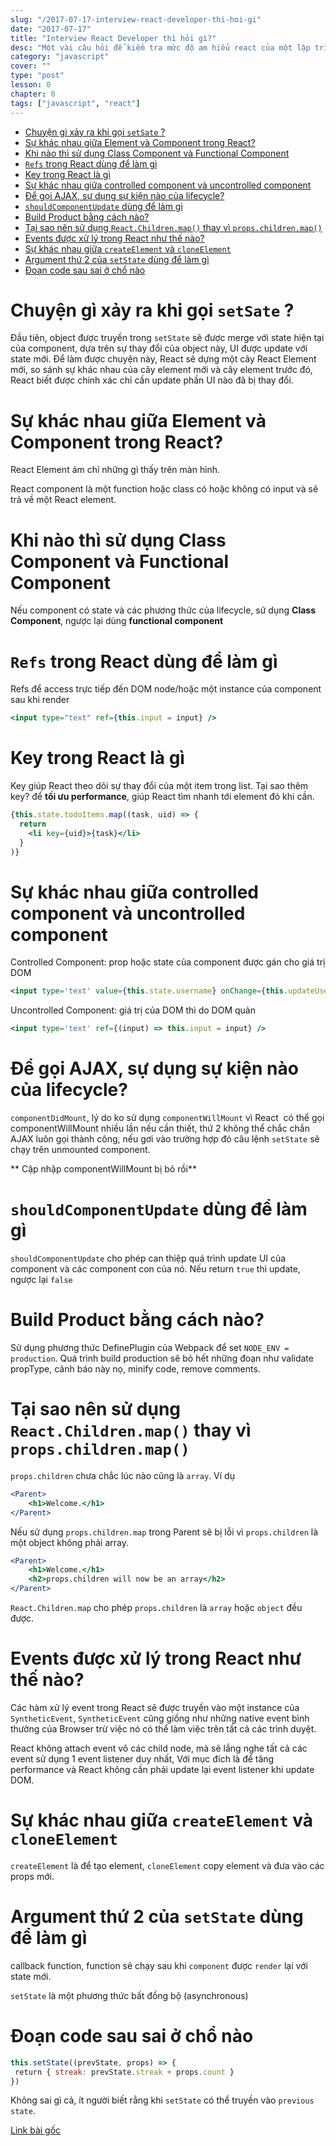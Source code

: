 ```yaml
---
slug: "/2017-07-17-interview-react-developer-thi-hoi-gi"
date: "2017-07-17"
title: "Interview React Developer thì hỏi gì?"
desc: "Một vài câu hỏi để kiểm tra mức độ am hiểu react của một lập trình viên frontend"
category: "javascript"
cover: ""
type: "post"
lesson: 0
chapter: 0
tags: ["javascript", "react"]
---
```


<!-- TOC -->

- [Chuyện gì xảy ra khi gọi `setSate` ?](#chuyện-gì-xảy-ra-khi-gọi-setsate-)
- [Sự khác nhau giữa Element và Component trong React?](#sự-khác-nhau-giữa-element-và-component-trong-react)
- [Khi nào thì sử dụng Class Component và Functional Component](#khi-nào-thì-sử-dụng-class-component-và-functional-component)
- [`Refs` trong React dùng để làm gì](#refs-trong-react-dùng-để-làm-gì)
- [Key trong React là gì](#key-trong-react-là-gì)
- [Sự khác nhau giữa controlled component và uncontrolled component](#sự-khác-nhau-giữa-controlled-component-và-uncontrolled-component)
- [Để gọi AJAX, sự dụng sự kiện nào của lifecycle?](#để-gọi-ajax-sự-dụng-sự-kiện-nào-của-lifecycle)
- [`shouldComponentUpdate` dùng để làm gì](#shouldcomponentupdate-dùng-để-làm-gì)
- [Build Product bằng cách nào?](#build-product-bằng-cách-nào)
- [Tại sao nên sử dụng `React.Children.map()` thay vì `props.children.map()`](#tại-sao-nên-sử-dụng-reactchildrenmap-thay-vì-propschildrenmap)
- [Events được xử lý trong React như thế nào?](#events-được-xử-lý-trong-react-như-thế-nào)
- [Sự khác nhau giữa `createElement` và `cloneElement`](#sự-khác-nhau-giữa-createelement-và-cloneelement)
- [Argument thứ 2 của `setState` dùng để làm gì](#argument-thứ-2-của-setstate-dùng-để-làm-gì)
- [Đoạn code sau sai ở chổ nào](#đoạn-code-sau-sai-ở-chổ-nào)

<!-- /TOC -->

# Chuyện gì xảy ra khi gọi `setSate` ?

Đầu tiên, object được truyền trong <code>setState</code> sẽ được merge với state hiện tại của component, dựa trên sự thay đổi của object này, UI được update với state mới. Để làm được chuyện này, React sẽ dựng một cây React Element mới, so sánh sự khác nhau của cây element mới và cây element trước đó, React biết được chính xác chỉ cần update phần UI nào đã bị thay đổi.


# Sự khác nhau giữa Element và Component trong React?

React Element ám chỉ những gì thấy trên màn hình.

React component là một function hoặc class có hoặc không có input và sẽ trả về một React element.

# Khi nào thì sử dụng Class Component và Functional Component

Nếu component có state và các phương thức của lifecycle, sử dụng **Class Component**, ngược lại dùng **functional component**

# `Refs` trong React dùng để làm gì

Refs để access trực tiếp đến DOM node/hoặc một instance của component sau khi render

```jsx
<input type="text" ref={this.input = input} />
```

# Key trong React là gì

Key giúp React theo dõi sự thay đổi của một item trong list. Tại sao thêm key? để **tối ưu performance**, giúp React tìm nhanh tới element đó khi cần.

```jsx
{this.state.todoItems.map((task, uid) => {
  return
    <li key={uid}>{task}</li>
  }
)}
```

# Sự khác nhau giữa controlled component và uncontrolled component

Controlled Component: prop hoặc state của component được gán cho giá trị DOM

```jsx
<input type='text' value={this.state.username} onChange={this.updateUsername} />
```

Uncontrolled Component: giá trị của DOM thì do DOM quản

```jsx
<input type='text' ref={(input) => this.input = input} />
```

# Để gọi AJAX, sự dụng sự kiện nào của lifecycle?

`componentDidMount`, lý do ko sử dụng <code>componentWillMount</code> vì React  có thể gọi componentWillMount nhiều lần nếu cần thiết, thứ 2 không thể chắc chắn AJAX luôn gọi thành công, nếu gơi vào trường hợp đó câu lệnh <code>setState</code> sẽ chạy trên unmounted component.

** Cập nhập componentWillMount bị bỏ rồi**

# `shouldComponentUpdate` dùng để làm gì

`shouldComponentUpdate` cho phép can thiệp quá trình update UI của component và các component con của nó. Nếu return `true` thì update, ngược lại `false`

# Build Product bằng cách nào?

Sử dụng phương thức DefinePlugin của Webpack để set `NODE_ENV = production`. Quá trình build production sẽ bỏ hết những đoạn như validate propType, cảnh báo này nọ, minify code, remove comments.

# Tại sao nên sử dụng `React.Children.map()` thay vì `props.children.map()`

`props.children` chưa chắc lúc nào cũng là `array`. Ví dụ

```jsx
<Parent>
    <h1>Welcome.</h1>
</Parent>
```

Nếu sử dụng `props.children.map` trong Parent sẽ bị lỗi vì `props.children` là một object không phải array.

```jsx
<Parent>
    <h1>Welcome.</h1>
    <h2>props.children will now be an array</h2>
</Parent>
```

`React.Children.map` cho phép `props.children` là `array` hoặc `object` đều được.

# Events được xử lý trong React như thế nào?

Các hàm xử lý event trong React sẽ được truyền vào một instance của `SyntheticEvent`, `SyntheticEvent` cũng giống như những native event bình thường của Browser trừ việc nó có thể làm việc trên tất cả các trình duyệt.

React không attach event vô các child node, mà sẽ lắng nghe tất cả các event sử dụng 1 event listener duy nhất, Với mục đích là để tăng performance và React không cần phải update lại event listener khi update DOM.

# Sự khác nhau giữa `createElement` và `cloneElement`

`createElement` là để tạo element, `cloneElement` copy element và đưa vào các props mới.

# Argument thứ 2 của `setState` dùng để làm gì

callback function, function sẽ chạy sau khi `component` được `render` lại với state mới.

`setState` là một phương thức bất đồng bộ (asynchronous)

# Đoạn code sau sai ở chổ nào

```jsx
this.setState((prevState, props) => {
 return { streak: prevState.streak + props.count }
})
```

Không sai gì cả, ít người biết rằng khi `setState` có thể truyền vào `previous state`.


[Link bài gốc](https://tylermcginnis.com/react-interview-questions/)

